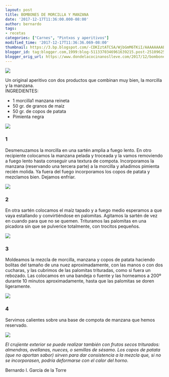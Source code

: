 ```yaml
---
layout: post
title: BOMBONES DE MORCILLA Y MANZANA
date: '2017-12-17T11:36:00.000-08:00'
author: bernardo
tags:
- recetas
categories: ["Carnes", "Pintxos y aperitivos"]
modified_time: '2017-12-17T11:36:36.069-08:00'
thumbnail: https://3.bp.blogspot.com/-CDKIztATCSA/WjbGmM6TKiI/AAAAAAAAEBs/MtDt_C6zcaAEBfvKVaFtKQDHmokF-kiKACLcBGAs/s72-c/00.JPG
blogger_id: tag:blogger.com,1999:blog-5113370346961639215.post-2510962519470690338
blogger_orig_url: https://www.dondelacocinanoslleve.com/2017/12/bombones-de-morcilla-y-manzana.html
---
```


![](https://3.bp.blogspot.com/-CDKIztATCSA/WjbGmM6TKiI/AAAAAAAAEBs/MtDt_C6zcaAEBfvKVaFtKQDHmokF-kiKACLcBGAs/s400/00.JPG)

  
Un original aperitivo con dos productos que combinan muy bien, la morcilla y la manzana.  
INGREDIENTES:
* 1 morcilla1 manzana reineta
* 50 gr. de granos de maíz
* 50 gr. de copos de patata
* Pimienta negra  

![](https://1.bp.blogspot.com/-Kt93NKZ4fhI/WjbGt1ChcTI/AAAAAAAAEBw/2j-mIbWVyj8onqwBm2D6TgCl5RH_OoijQCLcBGAs/s320/01.JPG)

  

### 1

Desmenuzamos la morcilla en una sartén amplia a fuego lento. En otro recipiente colocamos la manzana pelada y troceada y la vamos removiendo a fuego lento hasta conseguir una textura de compota. Incorporamos la manzana (reservando una tercera parte) a la morcilla y añadimos pimienta recién molida. Ya fuera del fuego incorporamos los copos de patata y mezclamos bien. Dejamos enfriar.  

![](https://3.bp.blogspot.com/-nY84CQ-fRxA/WjbGzm4GVMI/AAAAAAAAEB0/wX3PM9102LMS-kPo8AU8HYPGup5Y8EEkQCLcBGAs/s320/02.JPG)

  

### 2

En otra sartén colocamos el maíz tapado y a fuego medio esperamos a que vaya estallando y convirtiéndose en palomitas. Agitamos la sartén de vez en cuando para que no se quemen. Trituramos las palomitas en una picadora sin que se pulverice totalmente, con trocitos pequeños.  

![](https://1.bp.blogspot.com/-LehUCp-1iRY/WjbG5rRsXZI/AAAAAAAAEB4/eqlGQ74nSGA1rsfGFku6fQMN-aUjQ3LTwCLcBGAs/s320/03.JPG)

  

### 3

Moldeamos la mezcla de morcilla, manzana y copos de patata haciendo bolitas del tamaño de una nuez aproximadamente, con las manos o con dos cucharas, y las cubrimos de las palomitas trituradas, como si fuera un rebozado. Las colocamos en una bandeja o fuente y las horneamos a 200º durante 10 minutos aproximadamente, hasta que las palomitas se doren ligeramente.  

![](https://2.bp.blogspot.com/-EQ5iv31cIzM/WjbG_GeZd7I/AAAAAAAAEB8/SSGahE4lFVg6sR-kwX4gVq0369o2tXbUgCLcBGAs/s320/04.JPG)

  

### 4

Servimos calientes sobre una base de compota de manzana que hemos reservado.  
  

![](https://1.bp.blogspot.com/-v_NwyQwJXzk/WjbHDygqQpI/AAAAAAAAECA/ow_v1d15mEEoYe5T_6lZ4lQpidgnQCg4gCLcBGAs/s320/05.JPG)

  
_El crujiente exterior se puede realizar también con frutos secos triturados: almendras, avellanas, nueces, o semillas de sésamo. Los copos de patata (que no aportan sabor) sirven para dar consistencia a la mezcla que, si no se incorporasen, podría deformarse con el calor del horno._  
  
Bernardo I. García de la Torre

